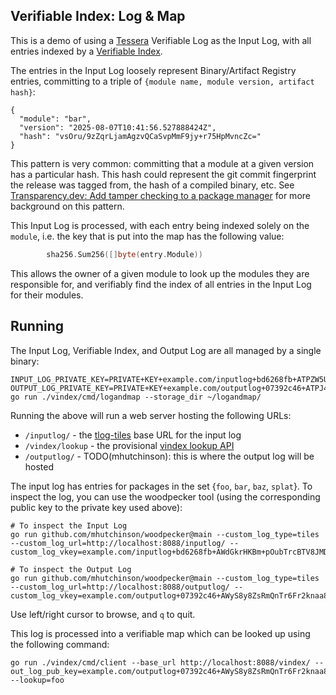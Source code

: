 ## Verifiable Index: Log & Map

This is a demo of using a [Tessera][] Verifiable Log as the Input Log, with all entries indexed by a [Verifiable Index](../../README.md).

[tlog-tiles]: https://c2sp.org/tlog-tiles
[Tessera]: https://github.com/transparency-dev/tessera

The entries in the Input Log loosely represent Binary/Artifact Registry entries, committing to a triple of `{module name, module version, artifact hash}`:

```
{
  "module": "bar",
  "version": "2025-08-07T10:41:56.527888424Z",
  "hash": "vsOru/9zZqrLjamAgzvQCaSvpMmF9jy+r75HpMvncZc="
}
```

This pattern is very common: committing that a module at a given version has a particular hash.
This hash could represent the git commit fingerprint the release was tagged from, the hash of a compiled binary, etc.
See [Transparency.dev: Add tamper checking to a package manager](https://transparency.dev/application/add-tamper-checking-to-a-package-manager/) for more background on this pattern.

This Input Log is processed, with each entry being indexed solely on the `module`,
i.e. the key that is put into the map has the following value:

```go
		sha256.Sum256([]byte(entry.Module))
```

This allows the owner of a given module to look up the modules they are responsible for, and verifiably
find the index of all entries in the Input Log for their modules.

## Running

The Input Log, Verifiable Index, and Output Log are all managed by a single binary:

```shell
INPUT_LOG_PRIVATE_KEY=PRIVATE+KEY+example.com/inputlog+bd6268fb+ATPZW5UsUYHJo24lwgK1ykm9VafhyUtUxX5evV4ZIokY OUTPUT_LOG_PRIVATE_KEY=PRIVATE+KEY+example.com/outputlog+07392c46+ATPJ4crkyUbPeaRffN/4NUof3KV0pQznVIPGOQm3SDEJ go run ./vindex/cmd/logandmap --storage_dir ~/logandmap/
```

Running the above will run a web server hosting the following URLs:
 - `/inputlog/` - the [tlog-tiles][] base URL for the input log
 - `/vindex/lookup` - the provisional [vindex lookup API](./api/api.go)
 - `/outputlog/` - TODO(mhutchinson): this is where the output log will be hosted

The input log has entries for packages in the set {`foo`, `bar`, `baz`, `splat`}.
To inspect the log, you can use the woodpecker tool (using the corresponding public key to the private key used above):

```shell
# To inspect the Input Log
go run github.com/mhutchinson/woodpecker@main --custom_log_type=tiles --custom_log_url=http://localhost:8088/inputlog/ --custom_log_vkey=example.com/inputlog+bd6268fb+AWdGkrHKBm+pOubTrcBTV8JMDLFlF1Y8WUH1nrtLNXDr

# To inspect the Output Log
go run github.com/mhutchinson/woodpecker@main --custom_log_type=tiles --custom_log_url=http://localhost:8088/outputlog/ --custom_log_vkey=example.com/outputlog+07392c46+AWyS8y8ZsRmQnTr6Fr2knaa8+t6CPYFh5Ho3wJEr14B8
```

Use left/right cursor to browse, and `q` to quit.

This log is processed into a verifiable map which can be looked up using the following command:

```shell
go run ./vindex/cmd/client --base_url http://localhost:8088/vindex/ --out_log_pub_key=example.com/outputlog+07392c46+AWyS8y8ZsRmQnTr6Fr2knaa8+t6CPYFh5Ho3wJEr14B8 --lookup=foo
```
